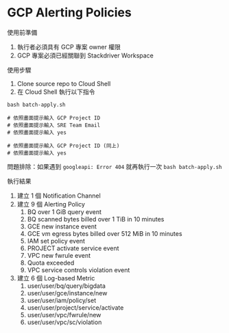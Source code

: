 # GCP Alerting Policies

使用前準備

1. 執行者必須具有 GCP 專案 owner 權限
2. GCP 專案必須已經關聯到 Stackdriver Workspace

使用步驟

1. Clone source repo to Cloud Shell
2. 在 Cloud Shell 執行以下指令

```
bash batch-apply.sh

# 依照畫面提示輸入 GCP Project ID
# 依照畫面提示輸入 SRE Team Email
# 依照畫面提示輸入 yes

# 依照畫面提示輸入 GCP Project ID (同上)
# 依照畫面提示輸入 yes
```

問題排除：如果遇到 `googleapi: Error 404` 就再執行一次 `bash batch-apply.sh`

執行結果

1. 建立 1 個 Notification Channel
2. 建立 9 個 Alerting Policy
    1. BQ over 1 GiB query event
    2. BQ scanned bytes billed over 1 TiB in 10 minutes
    3. GCE new instance event
    4. GCE vm egress bytes billed over 512 MiB in 10 minutes
    5. IAM set policy event
    6. PROJECT activate service event
    7. VPC new fwrule event
    8. Quota exceeded
    9. VPC service controls violation event
3. 建立 6 個 Log-based Metric
    1. user/user/bq/query/bigdata
    2. user/user/gce/instance/new
    3. user/user/iam/policy/set
    4. user/user/project/service/activate
    5. user/user/vpc/fwrule/new
	6. user/user/vpc/sc/violation
